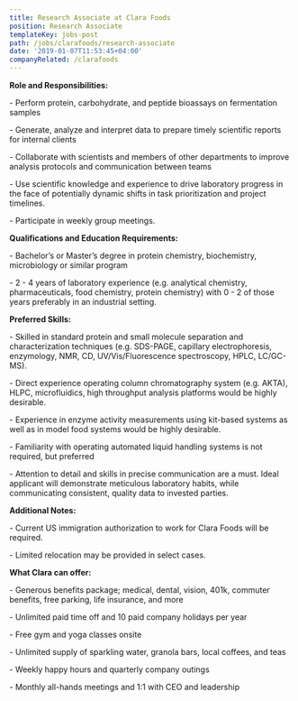 ```yaml
---
title: Research Associate at Clara Foods
position: Research Associate
templateKey: jobs-post
path: /jobs/clarafoods/research-associate
date: '2019-01-07T11:53:45+04:00'
companyRelated: /clarafoods
---
```

**Role and Responsibilities:**

\- Perform protein, carbohydrate, and peptide bioassays on fermentation samples

\- Generate, analyze and interpret data to prepare timely scientific reports for internal clients

\- Collaborate with scientists and members of other departments to improve analysis protocols and communication between teams

\- Use scientific knowledge and experience to drive laboratory progress in the face of potentially dynamic shifts in task prioritization and project timelines.

\- Participate in weekly group meetings.



**Qualifications and Education Requirements:**

\- Bachelor’s or Master’s degree in protein chemistry, biochemistry, microbiology or similar program

\- 2 - 4 years of laboratory experience (e.g. analytical chemistry, pharmaceuticals, food chemistry, protein chemistry) with 0 - 2 of those years preferably in an industrial setting.





**Preferred Skills:**

\- Skilled in standard protein and small molecule separation and characterization techniques (e.g. SDS-PAGE, capillary electrophoresis, enzymology, NMR, CD, UV/Vis/Fluorescence spectroscopy, HPLC, LC/GC-MS). 

\- Direct experience operating column chromatography system (e.g. AKTA), HLPC, microfluidics, high throughput analysis platforms would be highly desirable. 

\- Experience in enzyme activity measurements using kit-based systems as well as in model food systems would be highly desirable.

\- Familiarity with operating automated liquid handling systems is not required, but preferred 

\- Attention to detail and skills in precise communication are a must. Ideal applicant will demonstrate meticulous laboratory habits, while communicating consistent, quality data to invested parties.



**Additional Notes:**

\- Current US immigration authorization to work for Clara Foods will be required.

\- Limited relocation may be provided in select cases.



**What Clara can offer:**

\- Generous benefits package; medical, dental, vision, 401k, commuter benefits, free parking, life insurance, and more

\- Unlimited paid time off and 10 paid company holidays per year

\- Free gym and yoga classes onsite

\- Unlimited supply of sparkling water, granola bars, local coffees, and teas

\- Weekly happy hours and quarterly company outings

\- Monthly all-hands meetings and 1:1 with CEO and leadership
